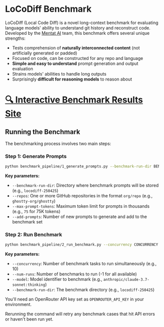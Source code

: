 # LoCoDiff Benchmark

LoCoDiff (Local Code Diff) is a novel long-context benchmark for evaluating language models' ability to understand git history and reconstruct code. Developed by the [Mentat AI](https://mentat.ai) team, this benchmark offers several unique strengths:

- Tests comprehension of **naturally interconnected content** (not artificially generated or padded)
- Focused on code, can be constructed for any repo and language
- **Simple and easy to understand** prompt generation and output evaluation
- Strains models' abilities to handle long outputs
- Surprisingly **difficult for reasoning models** to reason about

# [🔍 Interactive Benchmark Results Site](https://abanteai.github.io/LoCoDiff-bench/)

## Running the Benchmark

The benchmarking process involves two main steps:

### Step 1: Generate Prompts

```bash
python benchmark_pipeline/1_generate_prompts.py --benchmark-run-dir BENCHMARK_DIR --repos REPO1 [REPO2 ...] --max-prompt-tokens MAX_TOKENS --add-prompts NUM_PROMPTS
```

**Key parameters:**
- `--benchmark-run-dir`: Directory where benchmark prompts will be stored (e.g., `locodiff-250425`)
- `--repos`: One or more GitHub repositories in the format `org/repo` (e.g., `ghostty-org/ghostty`)
- `--max-prompt-tokens`: Maximum token limit for prompts in thousands (e.g., `75` for 75K tokens)
- `--add-prompts`: Number of new prompts to generate and add to the benchmark set

### Step 2: Run Benchmark

```bash
python benchmark_pipeline/2_run_benchmark.py --concurrency CONCURRENCY --num-runs NUM_RUNS --model MODEL_NAME --benchmark-run-dir BENCHMARK_DIR
```

**Key parameters:**
- `--concurrency`: Number of benchmark tasks to run simultaneously (e.g., 10)
- `--num-runs`: Number of benchmarks to run (-1 for all available)
- `--model`: Model identifier to benchmark (e.g., `anthropic/claude-3.7-sonnet:thinking`)
- `--benchmark-run-dir`: The benchmark directory (e.g., `locodiff-250425`)

You'll need an OpenRouter API key set as `OPENROUTER_API_KEY` in your environment.

Rerunning the command will retry any benchmark cases that hit API errors or haven't been run yet.
